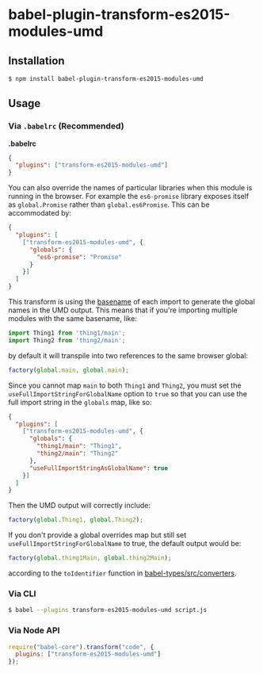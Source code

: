# babel-plugin-transform-es2015-modules-umd

## Installation

```sh
$ npm install babel-plugin-transform-es2015-modules-umd
```

## Usage

### Via `.babelrc` (Recommended)

**.babelrc**

```json
{
  "plugins": ["transform-es2015-modules-umd"]
}
```

You can also override the names of particular libraries when this module is
running in the browser.  For example the `es6-promise` library exposes itself
as `global.Promise` rather than `global.es6Promise`. This can be accommodated by:

```json
{
  "plugins": [
    ["transform-es2015-modules-umd", {
      "globals": {
        "es6-promise": "Promise"
      }
    }]
  ]
}
```

This transform is using the [basename](https://en.wikipedia.org/wiki/Basename)
of each import to generate the global names in the UMD output. This means that
if you're importing multiple modules with the same basename, like:
```js
import Thing1 from 'thing1/main';
import Thing2 from 'thing2/main';
```
by default it will transpile into two references to the same browser global:
```js
factory(global.main, global.main);
```
Since you cannot map `main` to both `Thing1` and `Thing2`, you must set the
`useFullImportStringForGlobalName` option to `true` so that you can use the
full import string in the `globals` map, like so:
```json
{
  "plugins": [
    ["transform-es2015-modules-umd", {
      "globals": {
        "thing1/main": "Thing1",
        "thing2/main": "Thing2"
      },
      "useFullImportStringAsGlobalName": true
    }]
  ]
}
```
Then the UMD output will correctly include:
```js
factory(global.Thing1, global.Thing2);
```
If you don't provide a global overrides map but still set
`useFullImportStringForGlobalName` to true, the default output would be:
```js
factory(global.thing1Main, global.thing2Main);
```
according to the `toIdentifier` function in
[babel-types/src/converters](../babel-types/src/converters.js).

### Via CLI

```sh
$ babel --plugins transform-es2015-modules-umd script.js
```

### Via Node API

```javascript
require("babel-core").transform("code", {
  plugins: ["transform-es2015-modules-umd"]
});
```
